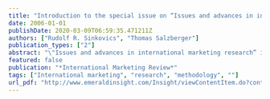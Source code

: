 ```yaml
---
title: "Introduction to the special issue on “Issues and advances in international marketing research”"
date: 2006-01-01
publishDate: 2020-03-09T06:59:35.471211Z
authors: ["Rudolf R. Sinkovics", "Thomas Salzberger"]
publication_types: ["2"]
abstract: "\"Issues and advances in international marketing research” is the title of this special issue of IMR. With an unprecedented proliferation of research methodologies, processes and procedures over the last couple of years, some readers might find that there is not much room for further advancement. In fact, this theme has been selected because, despite progress and methodological advancements, liberalising markets and technology impacts prompt for even more methodological and conceptual rigour when conducting research across borders. It has been argued that market dynamics and global competitive pressures create new challenges for researchers and companies (e.g. Craig and Douglas, 2001) and call for a diversification of research methods (Nakata and Huang, 2005). International marketing research is challenged in two significant ways. Firstly, it needs to fulfil the intrinsic quest for extending and also transcending boundaries, which is characteristic of any scientific research. The process of internationalisation and globalisation, however, represents a powerful external trigger specifically for cross-national research. Secondly, international research entails additional methodological problems due to the increased complexity making it exceptionally prone to errors and misleading conclusions. These challenges persist, irrespective of paradigmatic views, whether following a qualitative or quantitative perspective. The call for papers solicited topics including reliability and validity issues in international marketing research, safeguarding equivalence in cross-national/cross-cultural research, construct measurement issues, development of frameworks for construct measurement, demonstration of appropriate modelling techniques, innovative qualitative designs, techniques or experiments and applications of tools or techniques for cross-cultural studies from other disciplines. The call for papers prompted submission of 19 papers. This somewhat modest response was surprising to us, but may indicate that the next wave of methodological advancements and methodological pluralism is yet to come. Most of the contributions were following quantitative methodology and while companies are said to direct an increasing share of their market research budgets to qualitative designs, the submissions to this special issue did not mirror this development. Additionally, our invitation for comparative ethnography was not taken up, and we believe that there is still much room for the application of tools and techniques such as simulations. In all, \"advancement in international marketing research” appears to be incremental, focusing on established methodologies, rather than radical, in terms of pushing us towards fundamentally new research avenues. Of the papers received, 13 passed a first screening by the guest editors and were subsequently subjected to a more thorough review process, strictly following the IMR procedures (2-3 double-blind peer-reviews). One of these papers is authored by the guest editors, yet was as a matter of course also subjected to the review process. The review process resulted in five manuscripts accepted for publication in this special issue. All manuscripts include empirical foundations to varying degrees. The first paper of this special issue by Albert Caruana and Michael T. Ewing looks at the psychometric properties of eTail quality across different product categories in three countries. The testing procedures for conceptual and psychometric equivalence are a useful showcase for equivalence testing. This paper also makes a strong argument in favour of replication and extension research in International Marketing Research. While scholars agree that building on established work is worthwhile and scientifically meritorious, published papers in marketing journals provide scant evidence. This paper is a replication with extension that examines the applicability of online service quality. It tests whether earlier US based findings can be generalised to other countries. Rosanna Garcia and Destan Kandemir explore how moderation can and should be modeled in cross-national/cultural contexts. They build on a multi-national study of consumer involvement to demonstrate appropriate methods for modelling different types of moderation. Specifically, they demonstrate how to identify form and strength moderators. Form moderators are modelled using multiplicative interactions while strength moderators are modelled using multi-group SEM. The authors provide a valuable research framework which should help to utilise their approach with cross-country datasets. The guest editors to this special issue, Thomas Salzberger and Rudolf Sinkovics, are \"Reconsidering the problem of data equivalence in international marketing research”. The paper contrasts approaches of equivalence testing based on CFA and the Rasch model for measurement by reanalysing a cross-country dataset on technophobia. Data equivalence is closely connected to the measurement theory employed. While most international marketing research builds on classical test theory, recently, approaches based on item response theory, or latent trait theory (LTT), have been suggested as a promising alternative to this standard paradigm (Schaffer and Riordan, 2003; Singh, 2004). Given very attractive features of this paradigm, which is well adopted in other disciplines, the authors introduce the Rasch (1960) model, which is a special class of LTT models, to international marketing research. Elfriede Penz, in her paper \"Researching the socio-cultural context: putting social representations theory into action” demonstrates the value of boundary-spanning of academic disciplines. She applies the social representations theory, which originates in the social psychology literature, to the context of international marketing research. This is important because the marketing community will not necessarily be familiar with the reasoning of this branch of the literature, built around some French authors. It is also innovative because the social representations theory is utilised to study what members of a certain culture think of objects and products, which values they associate with these and which norms they follow. In practical research terms, the contribution is that social representations go beyond the traditional confines of groups and/or multidimensional research methodologies with individual views and perspectives. Finally, the paper by Sharon Loane, Jim Bell and Rod McNaughton, posits that new information communication technologies (ICT), particularly the Internet, can significantly improve the robustness of qualitative and mixed-method international marketing research. The authors describe and evaluate the application of ICT in a cross-national study of rapidly internationalising small firms. They develop a conceptual framework and outline how the appropriate integration of ICT into the research process can help to refine sample identification and selection procedures, improve response rates and encourage greater respondent \"buy-in” to depth interviews."
featured: false
publication: "*International Marketing Review*"
tags: ["International marketing", "research", "methodology", ""]
url_pdf: "http://www.emeraldinsight.com/Insight/viewContentItem.do?contentType=NonArticle&contentId=1562605"
---
```


